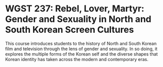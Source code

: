 # WGST 237: Rebel, Lover, Martyr: Gender and Sexuality in North and South Korean Screen Cultures

This course introduces students to the history of North and South Korean film and television through the lens of gender and sexuality. In so doing, it explores the multiple forms of the Korean self and the diverse shapes that Korean identity has taken across the modern and contemporary eras.